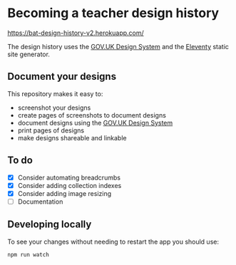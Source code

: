 # Becoming a teacher design history

https://bat-design-history-v2.herokuapp.com/

The design history uses the [GOV.UK Design System](https://design-system.service.gov.uk) and the [Eleventy](https://www.11ty.io) static site generator.

## Document your designs

This repository makes it easy to:

* screenshot your designs
* create pages of screenshots to document designs
* document designs using the [GOV.UK Design System](https://design-system.service.gov.uk/)
* print pages of designs
* make designs shareable and linkable

## To do

- [x] Consider automating breadcrumbs
- [x] Consider adding collection indexes
- [x] Consider adding image resizing
- [ ] Documentation

## Developing locally

To see your changes without needing to restart the app you should use:

`npm run watch`
